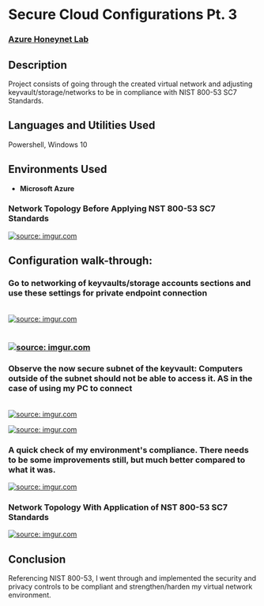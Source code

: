 <h1>Secure Cloud Configurations Pt. 3</h1>

 ### [Azure Honeynet Lab](https://github.com/CyberPlataa/Azure-Honey-Net-Lab)

<h2>Description</h2>
Project consists of going through the created virtual network and adjusting keyvault/storage/networks to be in compliance with NIST 800-53 SC7 Standards.


<h2>Languages and Utilities Used</h2>
Powershell, Windows 10

<h2>Environments Used </h2>

- <b>Microsoft Azure</b> 

<h3>Network Topology Before Applying NST 800-53 SC7 Standards</h3>
<a href="https://imgur.com/0Pa4xhV"><img src="https://i.imgur.com/0Pa4xhV.png" title="source: imgur.com" /></a>


<h2>Configuration walk-through:</h2>

<p align="center">
<h3>Go to networking of keyvaults/storage accounts sections and use these settings for private endpoint connection</h3> <br/>
<a href="https://imgur.com/SMC6Wgc"><img src="https://i.imgur.com/SMC6Wgc.png" title="source: imgur.com" /></a>
<br />
<br />

<h3><a href="https://imgur.com/0Wb0FtD"><img src="https://i.imgur.com/0Wb0FtD.png" title="source: imgur.com" /></a></h3>


<h3>Observe the now secure subnet of the keyvault: Computers outside of the subnet should not be able to access it. AS in the case of using my PC to connect</h3>  <br/>
<a href="https://imgur.com/0vz7Cso"><img src="https://i.imgur.com/0vz7Cso.png?1" title="source: imgur.com" /></a>
</p>


<a href="https://imgur.com/NnGG13V"><img src="https://i.imgur.com/NnGG13V.png" title="source: imgur.com" /></a>

<h3>A quick check of my environment's compliance. There needs to be some improvements still, but much better compared to what it was.</h3>
<a href="https://imgur.com/zGg5ANI"><img src="https://i.imgur.com/zGg5ANI.png" title="source: imgur.com" /></a>


<h3>Network Topology With Application of NST 800-53 SC7 Standards</h3>
<a href="https://imgur.com/XvzmsGz"><img src="https://i.imgur.com/XvzmsGz.png" title="source: imgur.com" /></a>


## Conclusion
Referencing NIST 800-53, I went through and implemented the security and privacy controls to be compliant and strengthen/harden my virtual network environment. 

<!--
 ```diff
- text in red
+ text in green
! text in orange
# text in gray
@@ text in purple (and bold)@@
```
--!>
